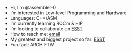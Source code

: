 -  Hi, I’m @assembler-0
-  I’m interested in Low-level Programming and Hardware
-  Languages: C++/ASM
-  I’m currently learning ROCm & HIP
-  I’m looking to collaborate on [ESST](https://github.com/assembler-0/ESST)
-  How to reach me: [email](diaviekone13@gmail.com)
-  My greatest and biggest project so far: [ESST](https://github.com/assembler-0/ESST)
-  Fun fact: ARCH FTW

<!---
assembler-0/assembler-0 is a ✨ special ✨ repository because its `README.md` (this file) appears on your GitHub profile.
You can click the Preview link to take a look at your changes.
--->
